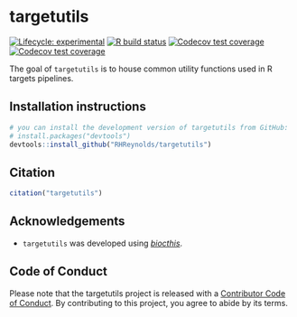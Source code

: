 
<!-- README.md is generated from README.Rmd. Please edit that file -->

# targetutils

<!-- badges: start -->

[![Lifecycle:
experimental](https://img.shields.io/badge/lifecycle-experimental-orange.svg)](https://www.tidyverse.org/lifecycle/#experimental)
[![R build
status](https://github.com/RHReynolds/rutils/workflows/R-CMD-check-bioc/badge.svg)](https://github.com/RHReynolds/rutils/actions)
[![Codecov test
coverage](https://codecov.io/gh/RHReynolds/rutils/branch/master/graph/badge.svg)](https://codecov.io/gh/RHReynolds/rutils?branch=master)
[![Codecov test
coverage](https://codecov.io/gh/RHReynolds/targetutils/branch/main/graph/badge.svg)](https://app.codecov.io/gh/RHReynolds/targetutils?branch=main)
<!-- badges: end -->

The goal of `targetutils` is to house common utility functions used in R
targets pipelines.

## Installation instructions

``` r
# you can install the development version of targetutils from GitHub:
# install.packages("devtools")
devtools::install_github("RHReynolds/targetutils")
```

## Citation

``` r
citation("targetutils")
```

## Acknowledgements

- `targetutils` was developed using
  *[biocthis](https://bioconductor.org/packages/3.16/biocthis)*.

## Code of Conduct

Please note that the targetutils project is released with a [Contributor
Code of Conduct](http://bioconductor.org/about/code-of-conduct/). By
contributing to this project, you agree to abide by its terms.
